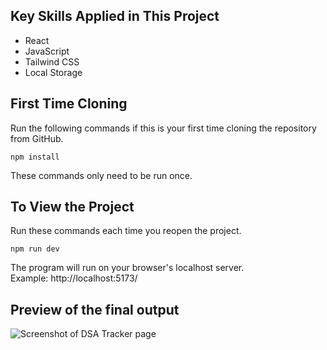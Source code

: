 ## Key Skills Applied in This Project

- React
- JavaScript
- Tailwind CSS
- Local Storage

## First Time Cloning

Run the following commands if this is your first time cloning the repository from GitHub.

```
npm install
```

These commands only need to be run once.

## To View the Project

Run these commands each time you reopen the project.

```
npm run dev
```

The program will run on your browser's localhost server. \
Example: http://localhost:5173/

## Preview of the final output

![Screenshot of DSA Tracker page](https://github.com/user-attachments/assets/1500de20-3904-4d96-b415-861284a39510)
